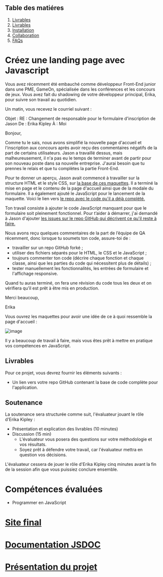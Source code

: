 ## Table des matiéres
1. [Livrables](#Créez-une-landing-page-avec-Javascript)
2. [Livrables](#Livrables)
3. [Installation](#installation)
4. [Collaboration](#collaboration)
5. [FAQs](#faqs)

# Créez une landing page avec Javascript

Vous avez récemment été embauché comme développeur Front-End junior dans une PME, GameOn, spécialisée dans les conférences et les concours de jeux. Vous avez fait du shadowing de votre développeur principal, Erika, pour suivre son travail au quotidien.

Un matin, vous recevez le courriel suivant :

Objet : RE : Changement de responsable pour le formulaire d'inscription de Jason
De : Erika Kipley
À : Moi

Bonjour,

Comme tu le sais, nous avons simplifié la nouvelle page d'accueil et l'inscription aux concours après avoir reçu des commentaires négatifs de la part de certains utilisateurs. Jason a travaillé dessus, mais malheureusement, il n'a pas eu le temps de terminer avant de partir pour son nouveau poste dans sa nouvelle entreprise. J'aurai besoin que tu prennes le relais et que tu complètes la partie Front-End.

Pour te donner un aperçu, Jason avait commencé à travailler sur la structure HTML et le style CSS, sur [la base de ces maquettes](https://www.figma.com/file/prxFGnSUoEhk6PTcMaJQim/UI-Design-GameOn-EN?node-id=0%3A1). Il a terminé la mise en page et le contenu de la page d'accueil ainsi que de la modale du formulaire. Il a également ajouté le JavaScript pour le lancement de la maquette. Voici le lien vers [le repo avec le code qu'il a déjà complété.](https://github.com/OpenClassrooms-Student-Center/GameOn-website-FR/)

Ton travail consiste à ajouter le code JavaScript manquant pour que le formulaire soit pleinement fonctionnel. Pour t’aider à démarrer, j'ai demandé à Jason d'ajouter [les issues sur le repo GitHub qui décrivent ce qu'il reste à faire.](https://github.com/OpenClassrooms-Student-Center/GameOn-website-FR/issues)

Nous avons reçu quelques commentaires de la part de l’équipe de QA récemment, donc lorsque tu soumets ton code, assure-toi de :

- travailler sur un repo GitHub forké ;
- utiliser des fichiers séparés pour le HTML, le CSS et le JavaScript ;
- toujours commenter ton code (décrire chaque fonction et chaque classe, ainsi que les parties du code qui nécessitent plus de détails) ;
- tester manuellement les fonctionnalités, les entrées de formulaire et l'affichage responsive.

Quand tu auras terminé, on fera une révision du code tous les deux et on vérifiera qu’il est prêt à être mis en production.

Merci beaucoup,

Erika

Vous ouvrez les maquettes pour avoir une idée de ce à quoi ressemble la page d'accueil :

![image](https://user.oc-static.com/upload/2020/08/14/15974189716945_image2.png)

Il y a beaucoup de travail à faire, mais vous êtes prêt à mettre en pratique vos compétences en JavaScript.

## Livrables

Pour ce projet, vous devrez fournir les éléments suivants :

- Un lien vers votre repo GitHub contenant la base de code complète pour l'application.

## Soutenance

La soutenance sera structurée comme suit, l'évaluateur jouant le rôle d'Erika Kipley :

- Présentation et explication des livrables (10 minutes)
- Discussion (15 min)
  - L'évaluateur vous posera des questions sur votre méthodologie et vos résultats.
  - Soyez prêt à défendre votre travail, car l'évaluateur mettra en question vos décisions.

L'évaluateur cessera de jouer le rôle d'Erika Kipley cinq minutes avant la fin de la session afin que vous puissiez conclure ensemble.

# Compétences évaluées

- Programmer en JavaScript

# [Site final](https://devweb13.github.io/GiulianoLoic_4_01102021/starterOnly/)
# [Documentation JSDOC](https://devweb13.github.io/GiulianoLoic_4_01102021/docs/)
# [Présentation du projet](https://docs.google.com/presentation/d/19mJr19E54Sk5xEQW-Hdat4JmlFP1CBEMLnjIqkM132M/edit?usp=sharing)
